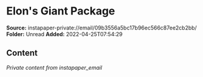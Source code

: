 # Elon's Giant Package

**Source:** instapaper-private://email/09b3556a5bc17b96ec566c87ee2cb2bb/
**Folder:** Unread
**Added:** 2022-04-25T07:54:29




## Content
*Private content from instapaper_email*
